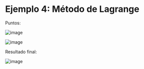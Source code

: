 # Ejemplo 4: Método de Lagrange

Puntos:

![image](https://github.com/22030130/Numerical-Methods-/assets/147437999/83803097-899d-4299-be87-1c595b203f74)

![image](https://github.com/22030130/Numerical-Methods-/assets/147437999/fdf74e49-82b1-4e12-bfbf-7f4af841dc12)

Resultado final:

![image](https://github.com/22030130/Numerical-Methods-/assets/147437999/82d9bf47-b7ad-4304-8871-403f47d62f65)



